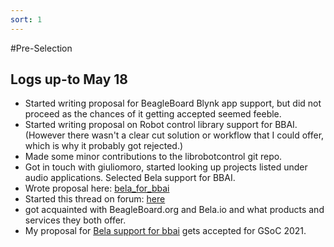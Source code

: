 ```yaml
---
sort: 1
---
```


#Pre-Selection
## Logs up-to May 18
- Started writing proposal for BeagleBoard Blynk app support, but did not proceed as the chances of it getting accepted seemed feeble.
- Started writing proposal on Robot control library support for BBAI. (However there wasn't a clear cut solution or workflow that I could offer, which is why it probably got rejected.)
- Made some minor contributions to the librobotcontrol git repo.
- Got in touch with giuliomoro, started looking up projects listed under audio applications. Selected Bela support for BBAI.
- Wrote proposal here: [bela_for_bbai](https://elinux.org/BeagleBoard/GSoC/2021_Proposal/bela_on_bbai)
- Started this thread on forum: [here](https://forum.beagleboard.org/t/bela-support-for-bbai-later-ti-chips/29257/7)
- got acquainted with BeagleBoard.org and Bela.io and what products and services they both offer.  
- My proposal for [Bela support for bbai](https://summerofcode.withgoogle.com/projects/#5697403266531328) gets accepted for GSoC 2021.

